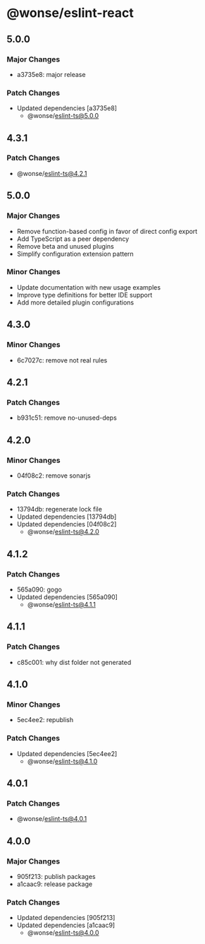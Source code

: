 # @wonse/eslint-react

## 5.0.0

### Major Changes

- a3735e8: major release

### Patch Changes

- Updated dependencies [a3735e8]
  - @wonse/eslint-ts@5.0.0

## 4.3.1

### Patch Changes

- @wonse/eslint-ts@4.2.1

## 5.0.0

### Major Changes

- Remove function-based config in favor of direct config export
- Add TypeScript as a peer dependency
- Remove beta and unused plugins
- Simplify configuration extension pattern

### Minor Changes

- Update documentation with new usage examples
- Improve type definitions for better IDE support
- Add more detailed plugin configurations

## 4.3.0

### Minor Changes

- 6c7027c: remove not real rules

## 4.2.1

### Patch Changes

- b931c51: remove no-unused-deps

## 4.2.0

### Minor Changes

- 04f08c2: remove sonarjs

### Patch Changes

- 13794db: regenerate lock file
- Updated dependencies [13794db]
- Updated dependencies [04f08c2]
  - @wonse/eslint-ts@4.2.0

## 4.1.2

### Patch Changes

- 565a090: gogo
- Updated dependencies [565a090]
  - @wonse/eslint-ts@4.1.1

## 4.1.1

### Patch Changes

- c85c001: why dist folder not generated

## 4.1.0

### Minor Changes

- 5ec4ee2: republish

### Patch Changes

- Updated dependencies [5ec4ee2]
  - @wonse/eslint-ts@4.1.0

## 4.0.1

### Patch Changes

- @wonse/eslint-ts@4.0.1

## 4.0.0

### Major Changes

- 905f213: publish packages
- a1caac9: release package

### Patch Changes

- Updated dependencies [905f213]
- Updated dependencies [a1caac9]
  - @wonse/eslint-ts@4.0.0
